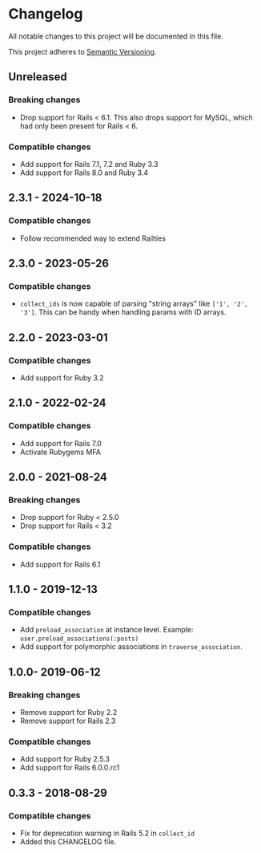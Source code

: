 # Changelog
All notable changes to this project will be documented in this file.

This project adheres to [Semantic Versioning](http://semver.org/spec/v2.0.0.html).

## Unreleased

### Breaking changes

- Drop support for Rails < 6.1. This also drops support for MySQL, which had only been present for Rails < 6.

### Compatible changes

- Add support for Rails 7.1, 7.2 and Ruby 3.3
- Add support for Rails 8.0 and Ruby 3.4


## 2.3.1 - 2024-10-18

### Compatible changes

- Follow recommended way to extend Railties

## 2.3.0 - 2023-05-26

### Compatible changes

- `collect_ids` is now capable of parsing "string arrays" like `['1', '2', '3']`. This can be handy when handling params with ID arrays.

## 2.2.0 - 2023-03-01

### Compatible changes

- Add support for Ruby 3.2


## 2.1.0 - 2022-02-24

### Compatible changes
- Add support for Rails 7.0
- Activate Rubygems MFA


## 2.0.0 - 2021-08-24

### Breaking changes
- Drop support for Ruby < 2.5.0
- Drop support for Rails < 3.2

### Compatible changes
- Add support for Rails 6.1


## 1.1.0 - 2019-12-13

### Compatible changes
- Add `preload_association` at instance level. Example: `user.preload_associations(:posts)`
- Add support for polymorphic associations in `traverse_association`.


## 1.0.0- 2019-06-12

### Breaking changes
- Remove support for Ruby 2.2
- Remove support for Rails 2.3

### Compatible changes
- Add support for Ruby 2.5.3
- Add support for Rails 6.0.0.rc1


## 0.3.3 - 2018-08-29

### Compatible changes

- Fix for deprecation warning in Rails 5.2 in `collect_id`
- Added this CHANGELOG file.
